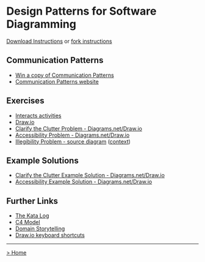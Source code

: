 # Design Patterns for Software Diagramming
[Download Instructions](../download-instructions.md) or [fork instructions](../fork-instructions.md)

## Communication Patterns
- [Win a copy of Communication Patterns](http://tinyurl.com/wncopa)
- [Communication Patterns website](https://communicationpatternsbook.com)

## Exercises
- [Interacts activities](https://tinyurl.com/dpfsd1)
- [Draw.io](https://app.diagrams.net/)
- [Clarify the Clutter Problem - Diagrams.net/Draw.io](../exercises/Exercise-2211-Clarify-the-Clutter-Problem.drawio)
- [Accessibility Problem - Diagrams.net/Draw.io](../exercises/Exercise-2211-Accessibility-Problem.drawio)
- [Illegibility Problem - source diagram](https://raw.githubusercontent.com/TheKataLog/Jedis/refs/heads/main/diagrams/System%20Component%20Diagram%20-%20Platform.jpeg) ([context](https://github.com/TheKataLog/Jedis/blob/main/GeneralArchitecture.md))

## Example Solutions
- [Clarify the Clutter Example Solution - Diagrams.net/Draw.io](../exercises/Exercise-2211-Clarify-the-Clutter-Example-Solution.drawio)
- [Accessibility Example Solution - Diagrams.net/Draw.io](../exercises/Exercise-2211-Accessibility-Example-Solution.drawio)

## Further Links
- [The Kata Log](https://github.com/TheKataLog)
- [C4 Model](https://c4model.com)
- [Domain Storytelling](https://domainstorytelling.org/)
- [Draw.io keyboard shortcuts](https://viewer.diagrams.net/#Uhttps%3A%2F%2Fviewer.diagrams.net%2Fshortcuts.svg%23%7B%22pageId%22%3A%22150dc974-5404-6732-309c-fd6db42db779%22%7D)

---
[> Home](../README.md)